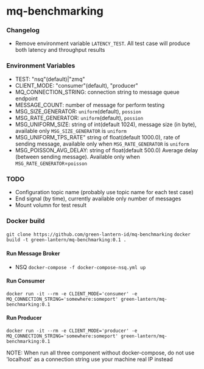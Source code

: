 mq-benchmarking
==========================

### Changelog
- Remove environment variable `LATENCY_TEST`. All test case will produce both latency and throughput results

### Environment Variables
- TEST: "nsq"(default)|"zmq"
- CLIENT_MODE:    "consumer"(default), "producer"
- MQ_CONNECTION_STRING: connection string to message queue endpoint
- MESSAGE_COUNT: number of message for perform testing
- MSG_SIZE_GENERATOR: `uniform`(default), `possion`
- MSG_RATE_GENERATOR: `uniform`(default), `possion`
- MSG_UNIFORM_SIZE: string of int(default 1024), message size (in byte), available only `MSG_SIZE_GENERATOR` is `uniform`
- MSG_UNIFORM_TPS_RATE" string of float(default 1000.0), rate of sending message, available only when `MSG_RATE_GENERATOR` is `uniform`
- MSG_POISSON_AVG_DELAY: string of float(default 500.0) Average delay (between sending message). Available only when `MSG_RATE_GENERATOR`=`poisson`


### TODO
- Configuration topic name (probably use topic name for each test case)
- End signal (by time), currently available only number of messages
- Mount volumn for test result


### Docker build

`git clone https://github.com/green-lantern-id/mq-benchmarking`
`docker build -t green-lantern/mq-benchmarking:0.1 .`

#### Run Message Broker 
- NSQ
    `docker-compose -f docker-compose-nsq.yml up`

#### Run Consumer
`docker run -it --rm -e CLIENT_MODE='consumer' -e MQ_CONNECTION_STRING='somewhere:someport' green-lantern/mq-benchmarking:0.1`

#### Run Producer
`docker run -it --rm -e CLIENT_MODE='producer' -e MQ_CONNECTION_STRING='somewhere:someport' green-lantern/mq-benchmarking:0.1`

NOTE: When run all three component without docker-compose, do not use 'localhost' as a connection string
use your machine real IP instead
